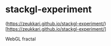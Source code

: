 # stackgl-experiment

(https://zeukkari.github.io/stackgl-experiment/)[https://zeukkari.github.io/stackgl-experiment/]

WebGL fractal

